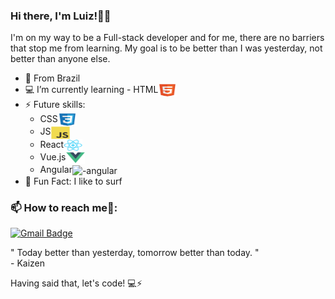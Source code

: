 ### Hi there, I'm Luiz!🦊👋

I'm on my way to be a Full-stack developer and for me, there are no barriers that stop me from learning.
My goal is to be better than I was yesterday, not better than anyone else.

- 🌱 From Brazil
- 💻 I’m currently learning - HTML<img align="center" alt="-html5" height="20" width="30" src="https://raw.githubusercontent.com/devicons/devicon/master/icons/html5/html5-original.svg">
- ⚡ Future skills: 
    - CSS<img align="center" alt="-css3" height="20" width="30" src="https://raw.githubusercontent.com/devicons/devicon/master/icons/css3/css3-original.svg">
    - JS<img align="center" alt="-javascript" height="20" width="30" src="https://raw.githubusercontent.com/devicons/devicon/master/icons/javascript/javascript-original.svg">
    - React<img align="center" alt="-react" height="20" width="30" src="https://raw.githubusercontent.com/devicons/devicon/master/icons/react/react-original.svg">
    - Vue.js<img align="center" alt="-vuejs" height="20" width="30" src="https://raw.githubusercontent.com/devicons/devicon/master/icons/vuejs/vuejs-original.svg">
    - Angular<img align="center" alt="-angular" height="20" width="30" src="https://avatars1.githubusercontent.com/u/139426?s=280&v=4">
- 🌊 Fun Fact: I like to surf

<h3 align="left">📫 How to reach me🦊:</h3>

[![Gmail Badge](https://img.shields.io/badge/-Gmail-c14438?style=flat-square&logo=Gmail&logoColor=white&link=mailto:olsdev.contato@gmail.com)](mailto:olsdev.contato@gmail.com)

" Today better than yesterday, tomorrow better than today. "
    <br> - Kaizen
    
Having said that, let's code! 💻⚡
